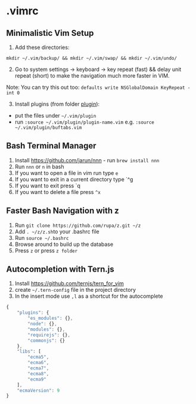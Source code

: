 # .vimrc
## Minimalistic Vim Setup

1. Add these directories:
```
mkdir ~/.vim/backup/ && mkdir ~/.vim/swap/ && mkdir ~/.vim/undo/
```
2. Go to system settings -> keyboard -> key repeat (fast) && delay unit repeat (short) to make the navigation much more faster in VIM.

Note: You can try this out too: `defaults write NSGlobalDomain KeyRepeat -int 0`

3. Install plugins (from folder [plugin](./plugin)):
  - put the files under `~/.vim/plugin`
  - run `:source ~/.vim/plugin/plugin-name.vim` e.g. `:source ~/.vim/plugin/buftabs.vim`
  
## Bash Terminal Manager

1. Install https://github.com/jarun/nnn - run `brew install nnn`
2. Run `nnn` or `n` in bash
3. If you want to open a file in vim run type `e`
4. If you want to exit in a current directory type `^g
5. If you want to exit press `q
6. If you want to delete a file press `^x`

## Faster Bash Navigation with z

1. Run `git clone https://github.com/rupa/z.git ~/z`
2. Add `. ~/z/z.sh`to your .bashrc file
3. Run `source ~/.bashrc`
4. Browse around to build up the database
5. Press `z` or press `z folder` 

## Autocompletion with Tern.js
1. Install https://github.com/ternjs/tern_for_vim
2. create `~/.tern-config` file in the project directory
3. In the insert mode use `,l` as a shortcut for the autocomplete

```js
{
    "plugins": {
        "es_modules": {},
        "node": {},
        "modules": {},
        "requirejs": {},
        "commonjs": {}
    },
    "libs": [
        "ecma5",
        "ecma6",
        "ecma7",
        "ecma8",
        "ecma9"
    ],
    "ecmaVersion": 9
}
```
